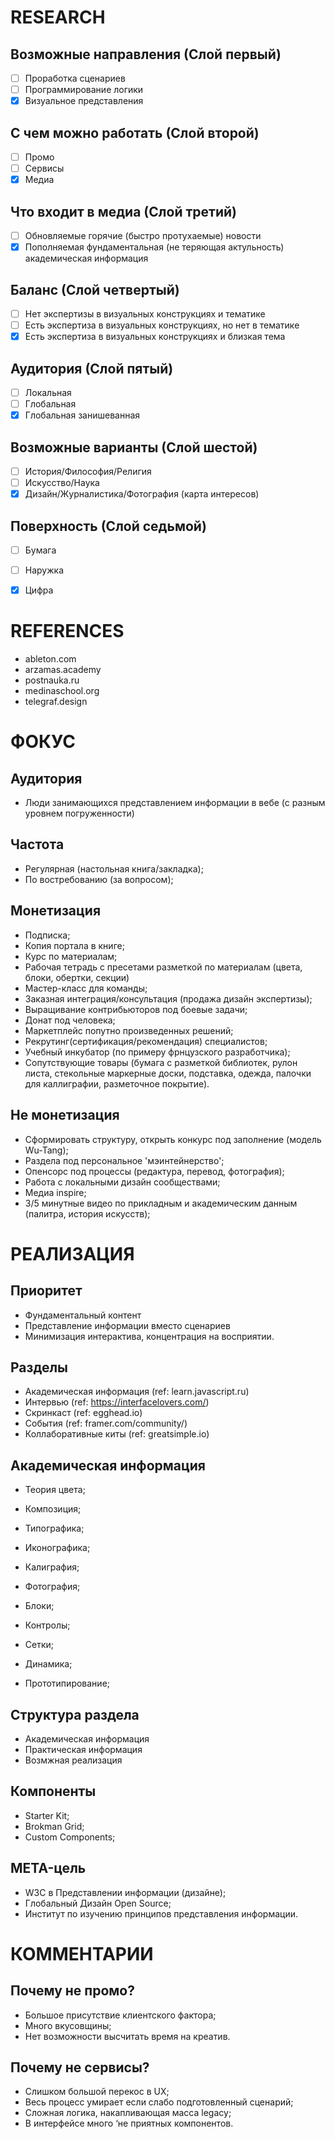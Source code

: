 # RESEARCH

## Возможные направления (Слой первый)
* [ ] Проработка сценариев
* [ ] Программирование логики
* [x] Визуальное представления

## С чем можно работать (Слой второй)
* [ ] Промо
* [ ] Сервисы
* [x] Медиа

## Что входит в медиа (Слой третий)
* [ ] Обновляемые горячие (быстро протухаемые) новости
* [x] Пополняемая фундаментальная (не теряющая актульность) академическая информация

## Баланс (Слой четвертый)
* [ ] Нет экспертизы в визуальных конструкциях и тематике
* [ ] Есть экспертиза в визуальных конструкциях, но нет в тематике
* [x] Есть экспертиза в визуальных конструкциях и близкая тема

##  Аудитория (Слой пятый)
* [ ] Локальная
* [ ] Глобальная
* [x] Глобальная занишеванная

## Возможные варианты (Слой шестой)
* [ ] История/Философия/Религия
* [ ] Искусство/Наука
* [x] Дизайн/Журналистика/Фотография (карта интересов)

## Поверхность (Слой седьмой)
* [ ] Бумага
* [ ] Наружка
* [x] Цифра





# REFERENCES
- ableton.com
- arzamas.academy
- postnauka.ru
- medinaschool.org
- telegraf.design





# ФОКУС
## Аудитория
- Люди занимающихся представлением информации в вебе (с разным уровнем погруженности)

## Частота 
- Регулярная (настольная книга/закладка);
- По востребованию (за вопросом);

## Монетизация
- Подписка;
- Копия портала в книге;
- Курс по материалам;
- Рабочая тетрадь с пресетами разметкой по материалам (цвета, блоки, обертки, секции)
- Мастер-класс для команды;
- Заказная интеграция/консультация (продажа дизайн экспертизы);
- Выращивание контрибьюторов под боевые задачи;
- Донат под человека;
- Маркетплейс попутно произведенных решений;
- Рекрутинг(сертификация/рекомендация) специалистов;
- Учебный инкубатор (по примеру фрнцузского разработчика);
- Сопутствующие товары (бумага с разметкой библиотек, рулон листа, стекольные маркерные доски, подставка, одежда, палочки для каллиграфии, разметочное покрытие).


## Не монетизация
- Сформировать структуру, открыть конкурс под заполнение (модель Wu-Tang);
- Раздела под персональное 'мэинтейнерство';
- Опенсорс под процессы (редактура, перевод, фотография);
- Работа с локальными дизайн сообществами;
- Медиа inspire;
- 3/5 минутные видео по прикладным и академическим данным (палитра, история искусств);



# РЕАЛИЗАЦИЯ
## Приоритет
- Фундаментальный контент
- Представление информации вместо сценариев
- Минимизация интерактива, концентрация на восприятии.

##  Разделы
- Академическая информация (ref: learn.javascript.ru)
- Интервью (ref: https://interfacelovers.com/)
- Скринкаст (ref: egghead.io)
- События (ref: framer.com/community/)
- Коллаборативные киты (ref: greatsimple.io)

## Академическая информация
- Теория цвета;
- Композиция;
- Типографика;

- Иконографика;
- Калиграфия;
- Фотография;

- Блоки;
- Контролы;

- Сетки;

- Динамика;
- Прототипирование;

## Структура раздела
- Академическая информация
- Практическая информация
- Возмжная реализация


## Компоненты
- Starter Kit;
- Brokman Grid;
- Custom Components;

## META-цель
- W3C в Представлении информации (дизайне);
- Глобальный Дизайн Open Source;
- Институт по изучению принципов представления информации.

# КОММЕНТАРИИ
## Почему не промо?
- Большое присутствие клиентского фактора;
- Много вкусовщины;
- Нет возможности высчитать время на креатив.

## Почему не сервисы?
- Слишком большой перекос в UX;
- Весь процесс умирает если слабо подготовленный сценарий;
- Сложная логика, накапливающая масса legacy;
- В интерфейсе много ‘не приятных компонентов.



